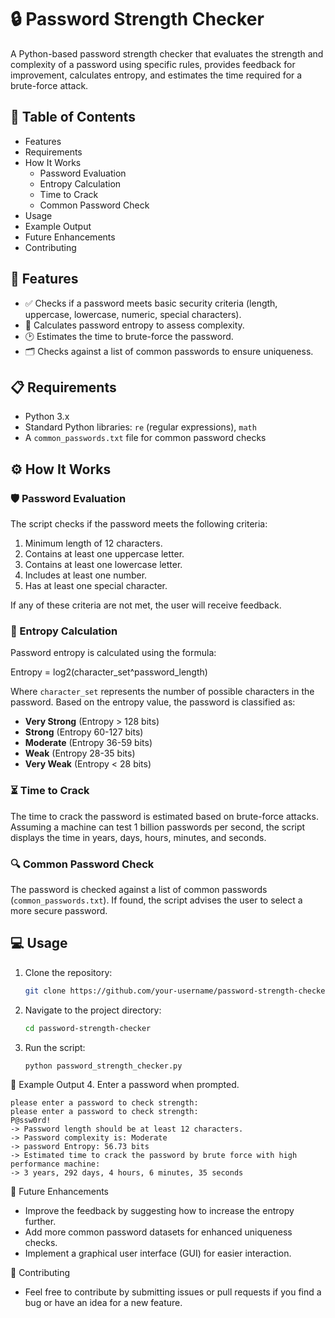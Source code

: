 # 🔒 Password Strength Checker

A Python-based password strength checker that evaluates the strength and complexity of a password using specific rules, provides feedback for improvement, calculates entropy, and estimates the time required for a brute-force attack.


## 📑 Table of Contents
- Features
- Requirements
- How It Works
  - Password Evaluation
  - Entropy Calculation
  - Time to Crack
  - Common Password Check
- Usage
- Example Output
- Future Enhancements
- Contributing

## 🚀 Features
- ✅ Checks if a password meets basic security criteria (length, uppercase, lowercase, numeric, special characters).
- 🔐 Calculates password entropy to assess complexity.
- 🕑 Estimates the time to brute-force the password.
- 🗂️ Checks against a list of common passwords to ensure uniqueness.

## 📋 Requirements
- Python 3.x
- Standard Python libraries: `re` (regular expressions), `math`
- A `common_passwords.txt` file for common password checks

## ⚙️ How It Works

### 🛡️ Password Evaluation
The script checks if the password meets the following criteria:
1. Minimum length of 12 characters.
2. Contains at least one uppercase letter.
3. Contains at least one lowercase letter.
4. Includes at least one number.
5. Has at least one special character.

If any of these criteria are not met, the user will receive feedback.

### 🧮 Entropy Calculation
Password entropy is calculated using the formula:


Entropy = log2(character_set^password_length)

Where `character_set` represents the number of possible characters in the password. Based on the entropy value, the password is classified as:

- **Very Strong** (Entropy > 128 bits)
- **Strong** (Entropy 60-127 bits)
- **Moderate** (Entropy 36-59 bits)
- **Weak** (Entropy 28-35 bits)
- **Very Weak** (Entropy < 28 bits)

### ⏳ Time to Crack
The time to crack the password is estimated based on brute-force attacks. Assuming a machine can test 1 billion passwords per second, the script displays the time in years, days, hours, minutes, and seconds.

### 🔍 Common Password Check
The password is checked against a list of common passwords (`common_passwords.txt`). If found, the script advises the user to select a more secure password.

## 💻 Usage

1. Clone the repository:
   ```bash
   git clone https://github.com/your-username/password-strength-checker.git
2. Navigate to the project directory:
   ```bash
   cd password-strength-checker
3. Run the script:
   ```bash
   python password_strength_checker.py
   
📝 Example Output
4. Enter a password when prompted.
   ```dif
   please enter a password to check strength: 
   please enter a password to check strength: 
   P@ssw0rd!
   -> Password length should be at least 12 characters.
   -> Password complexity is: Moderate
   -> password Entropy: 56.73 bits
   -> Estimated time to crack the password by brute force with high performance machine:
   -> 3 years, 292 days, 4 hours, 6 minutes, 35 seconds
```

🚀 Future Enhancements
  - Improve the feedback by suggesting how to increase the entropy further.
  - Add more common password datasets for enhanced uniqueness checks.
  - Implement a graphical user interface (GUI) for easier interaction.
  
🤝 Contributing
  - Feel free to contribute by submitting issues or pull requests if you find a bug or have an idea for a new feature.
